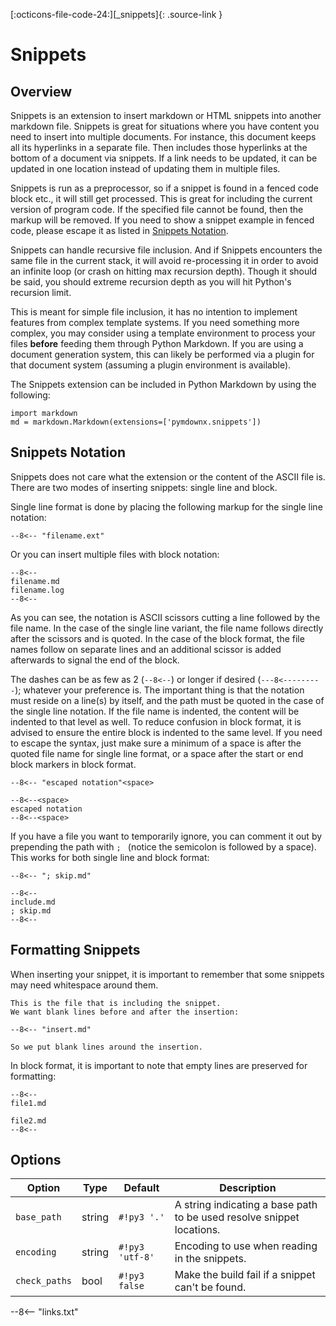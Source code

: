 [:octicons-file-code-24:][_snippets]{: .source-link }

# Snippets

## Overview

Snippets is an extension to insert markdown or HTML snippets into another markdown file.  Snippets is great for
situations where you have content you need to insert into multiple documents.  For instance, this document keeps all its
hyperlinks in a separate file.  Then includes those hyperlinks at the bottom of a document via snippets. If a link needs
to be updated, it can be updated in one location instead of updating them in multiple files.

Snippets is run as a preprocessor, so if a snippet is found in a fenced code block etc., it will still get processed.
This is great for including the current version of program code.  If the specified file cannot be found, then the markup
will be removed.  If you need to show a snippet example in fenced code, please escape it as listed in
[Snippets Notation](#snippets-notation).

Snippets can handle recursive file inclusion.  And if Snippets encounters the same file in the current stack, it will
avoid re-processing it in order to avoid an infinite loop (or crash on hitting max recursion depth).  Though it should
be said, you should extreme recursion depth as you will hit Python's recursion limit.

This is meant for simple file inclusion, it has no intention to implement features from complex template systems. If you
need something more complex, you may consider using a template environment to process your files **before** feeding them
through Python Markdown.  If you are using a document generation system, this can likely be performed via a plugin for
that document system (assuming a plugin environment is available).

The Snippets extension can be included in Python Markdown by using the following:

```py3
import markdown
md = markdown.Markdown(extensions=['pymdownx.snippets'])
```

## Snippets Notation

Snippets does not care what the extension or the content of the ASCII file is.  There are two modes of inserting snippets:
single line and block.

Single line format is done by placing the following markup for the single line notation:

<pre><code>--8&lt;-- "filename.ext"</code></pre>

Or you can insert multiple files with block notation:

<pre><code>--8&lt;--
filename.md
filename.log
--8&lt;--</code></pre>

As you can see, the notation is ASCII scissors cutting a line followed by the file name.  In the case of the single line
variant, the file name follows directly after the scissors and is quoted.  In the case of the block format, the file
names follow on separate lines and an additional scissor is added afterwards to signal the end of the block.

The dashes can be as few as 2 (`--8<--`) or longer if desired (`---8<---------`); whatever your preference is.  The
important thing is that the notation must reside on a line(s) by itself, and the path must be quoted in the case of the
single line notation.  If the file name is indented, the content will be indented to that level as well.  To reduce
confusion in block format, it is advised to ensure the entire block is indented to the same level.  If you need to
escape the syntax, just make sure a minimum of a space is after the quoted file name for single line format, or a space
after the start or end block markers in block format.

<pre><code>--8&lt;-- "escaped notation"&lt;space&gt;

--8&lt;--&lt;space&gt;
escaped notation
--8&lt;--&lt;space&gt;</code></pre>

If you have a file you want to temporarily ignore, you can comment it out by prepending the path with `; ` (notice the
semicolon is followed by a space).  This works for both single line and block format:

<pre><code>--8&lt;-- "; skip.md"

--8&lt;--
include.md
; skip.md
--8&lt;--</code></pre>

## Formatting Snippets

When inserting your snippet, it is important to remember that some snippets may need whitespace around them.

<pre><code>This is the file that is including the snippet.
We want blank lines before and after the insertion:

--8&lt;-- "insert.md"

So we put blank lines around the insertion.</code></pre>

In block format, it is important to note that empty lines are preserved for formatting:

<pre><code>--8&lt;--
file1.md

file2.md
--8&lt;--</code></pre>

## Options

Option         | Type   | Default         | Description
-------------- | ------ | --------------- |------------
`base_path`    | string | `#!py3 '.'`     | A string indicating a base path to be used resolve snippet locations.
`encoding`     | string | `#!py3 'utf-8'` | Encoding to use when reading in the snippets.
`check_paths`  | bool   | `#!py3 false`   | Make the build fail if a snippet can't be found.

--8<-- "links.txt"

